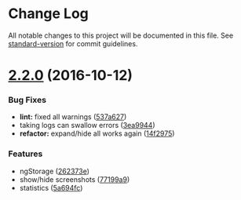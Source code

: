 # Change Log

All notable changes to this project will be documented in this file. See [standard-version](https://github.com/conventional-changelog/standard-version) for commit guidelines.

<a name="2.2.0"></a>
# [2.2.0](https://github.com/abhishekswain/jasmine2-protractor-utils/compare/v2.0.0...v2.2.0) (2016-10-12)


### Bug Fixes

* **lint:** fixed all warnings ([537a627](https://github.com/abhishekswain/jasmine2-protractor-utils/commit/537a627))
* taking logs can swallow errors ([3ea9944](https://github.com/abhishekswain/jasmine2-protractor-utils/commit/3ea9944))
* **refactor:** expand/hide all works again ([14f2975](https://github.com/abhishekswain/jasmine2-protractor-utils/commit/14f2975))


### Features

* ngStorage ([262373e](https://github.com/abhishekswain/jasmine2-protractor-utils/commit/262373e))
* show/hide screenshots ([77199a9](https://github.com/abhishekswain/jasmine2-protractor-utils/commit/77199a9))
* statistics ([5a694fc](https://github.com/abhishekswain/jasmine2-protractor-utils/commit/5a694fc))
